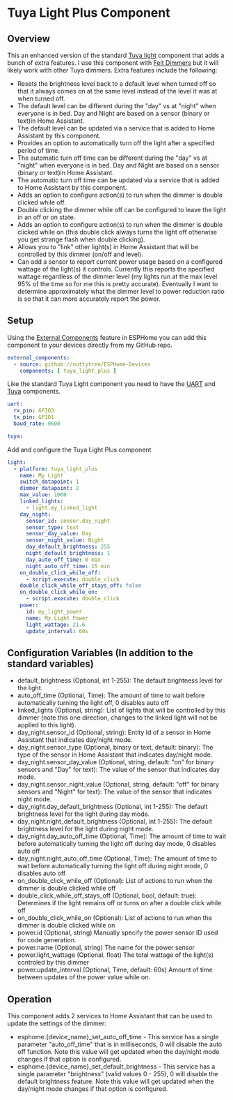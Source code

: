 # Tuya Light Plus Component
## Overview
This an enhanced version of the standard [Tuya light](https://esphome.io/components/light/tuya.html) component that adds a bunch of extra features. I use this component with [Feit Dimmers](https://www.amazon.com/gp/product/B07SXDFH38/ref=ppx_yo_dt_b_asin_title_o02_s00?ie=UTF8&psc=1) but it will likely work with other Tuya dimmers. Extra features include the following:
* Resets the brightness level back to a default level when turned off so that it always comes on at the same level instead of the level it was at when turned off.
* The default level can be different during the "day" vs at "night" when everyone is in bed.  Day and Night are based on a sensor (binary or text)in Home Assistant.
* The default level can be updated via a service that is added to Home Assistant by this component.
* Provides an option to automatically turn off the light after a specified period of time.
* The automatic turn off time can be different during the "day" vs at "night" when everyone is in bed.  Day and Night are based on a sensor (binary or text)in Home Assistant.
* The automatic turn off time can be updated via a service that is added to Home Assistant by this component.
* Adds an option to configure action(s) to run when the dimmer is double clicked while off.
* Double clicking the dimmer while off can be configured to leave the light in an off or on state.
* Adds an option to configure action(s) to run when the dimmer is double clicked while on (this double click always turns the light off otherwise you get strange flash when double clicking).
* Allows you to "link" other light(s) in Home Assistant that will be controlled by this dimmer (on/off and level).
* Can add a sensor to report current power usage based on a configured wattage of the light(s) it controls. Currently this reports the specified wattage regardless of the dimmer level (my lights run at the max level 95% of the time so for me this is pretty accurate).  Eventually I want to determine approximately what the dimmer level to power reduction ratio is so that it can more accurately report the power.


## Setup
Using the [External Components](https://esphome.io/components/external_components.html) feature in ESPHome you can add this component to your devices directly from my GitHub repo.
```yaml
external_components:
  - source: github://nuttytree/ESPHome-Devices
    components: [ tuya_light_plus ]
```

Like the standard Tuya Light component you need to have the [UART](https://esphome.io/components/uart.html) and [Tuya](https://esphome.io/components/tuya.html) components.
```yaml
uart:
  rx_pin: GPIO3
  tx_pin: GPIO1
  baud_rate: 9600

tuya:
```

Add and configure the Tuya Light Plus component
```yaml
light:
  - platform: tuya_light_plus
    name: My Light
    switch_datapoint: 1
    dimmer_datapoint: 2
    max_value: 1000
    linked_lights:
      - light.my_linked_light
    day_night:
      sensor_id: sensor.day_night
      sensor_type: text
      sensor_day_value: Day
      sensor_night_value: Night
      day_default_brightness: 255
      night_default_brightness: 1
      day_auto_off_time: 0 min
      night_auto_off_time: 15 min
    on_double_click_while_off:
      - script.execute: double_click
    double_click_while_off_stays_off: false
    on_double_click_while_on:
      - script.execute: double_click
    power:
      id: my_light_power
      name: My Light Power
      light_wattage: 21.6
      update_interval: 60s
```

## Configuration Variables (In addition to the standard variables)
* default_brightness (Optional, int 1-255): The default brightness level for the light.
* auto_off_time (Optional, Time): The amount of time to wait before automatically turning the light off, 0 disables auto off
* linked_lights (Optional, string): List of lights that will be controlled by this dimmer (note this one direction, changes to the linked light will not be applied to this light).
* day_night.sensor_id (Optional, string): Entity Id of a sensor in Home Assistant that indicates day/night mode.
* day_night.sensor_type (Optional, binary or text, default: binary): The type of the sensor in Home Assistant that indicates day/night mode.
* day_night.sensor_day_value (Optional, string, default: "on" for binary sensors and "Day" for text): The value of the sensor that indicates day mode.
* day_night.sensor_night_value (Optional, string, default: "off" for binary sensors and "Night" for text): The value of the sensor that indicates night mode.
* day_night.day_default_brightness (Optional, int 1-255): The default brightness level for the light during day mode.
* day_night.night_default_brightness (Optional, int 1-255): The default brightness level for the light during night mode.
* day_night.day_auto_off_time (Optional, Time): The amount of time to wait before automatically turning the light off during day mode, 0 disables auto off
* day_night.night_auto_off_time (Optional, Time): The amount of time to wait before automatically turning the light off during night mode, 0 disables auto off
* on_double_click_while_off (Optional): List of actions to run when the dimmer is double clicked while off
* double_click_while_off_stays_off (Optional, bool, default: true): Determines if the light remains off or turns on after a double click while off
* on_double_click_while_on (Optional): List of actions to run when the dimmer is double clicked while on
* power.id (Optional, string) Manually specify the power sensor ID used for code generation.
* power.name (Optional, string) The name for the power sensor
* power.light_wattage (Optional, float) The total wattage of the light(s) controled by this dimmer
* power.update_interval (Optional, Time, default: 60s) Amount of time between updates of the power value while on.

## Operation
This component adds 2 services to Home Assistant that can be used to update the settings of the dimmer:
* esphome.{device_name}_set_auto_off_time - This service has a single parameter "auto_off_time" that is in milliseconds, 0 will disable the auto off function. Note this value will get updated when the day/night mode changes if that option is configured.
* esphome.{device_name}_set_default_brightness - This service has a single parameter "brightness" (valid values 0 - 255), 0 will disable the default brightness feature. Note this value will get updated when the day/night mode changes if that option is configured.
